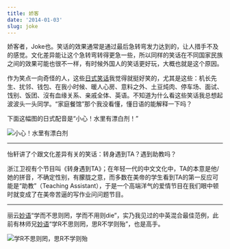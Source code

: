 ```yaml
---
title: 娇客
date: '2014-01-03'
slug: joke
---
```


娇客者，Joke也。笑话的效果通常是通过最后急转弯发力达到的，让人措手不及的感觉。文化差异能让这个急转弯转得更急一些，所以同样的笑话在不同国家民族之间的效果可能也很不一样，有时候外国人的笑话更好玩，大概也就是这个原因。

作为笑点一向奇怪的人，这些[日式笑话](http://www.newsmth.net/bbscon.php?bid=63&id=3255042)我觉得就挺好笑的，尤其是这些：机长先生、扰邻、钱包、在我小时候、暖人心房、意料之外、土豆炖肉、停车场、面试、饯别、饭团、沒有血缘关系、亲戚全体、英语。不知道为什么看这些笑话我总想起波波头一头同学。“家庭餐馆”那个我没看懂，懂日语的能解释一下吗？

下面这幅图的日式配音是“小心！水里有漂白剂！”

![小心！水里有漂白剂](http://i.imgur.com/qO3iBWn.jpg)

---

怡轩讲了个跟文化差异有关的笑话：转身遇到TA？遇到助教吗？

浙江卫视有个节目叫《转身遇到TA》；在年轻一代的中文文化中，TA的本意是他/她的拼音，不确定性别，有朦胧之意，而多数在美帝的学生看到TA的第一反应可能是“助教”（Teaching Assistant），于是一个高端洋气的爱情节目在我们眼中顿时就变成了在美帝苦逼的写作业问问题节目。

---

丽云[妙语](http://www.loyhome.com/?p=3250)“学而不思则罔，学而不用则die”，实乃我见过的中英混合最佳范例，此前有林师兄[妙语](http://cos.name/2013/05/6th-china-r-beijing-summary/)“学R不思则罔，思R不学则殆”，也是高手。

![学R不思则罔，思R不学则殆](http://i.imgur.com/r90UfmJ.png)
